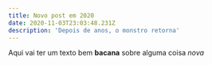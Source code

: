 ```yaml
---
title: Novo post em 2020
date: 2020-11-03T23:03:48.231Z
description: 'Depois de anos, o monstro retorna'
---
```

Aqui vai ter um texto bem **bacana** sobre alguma coisa _nova_
